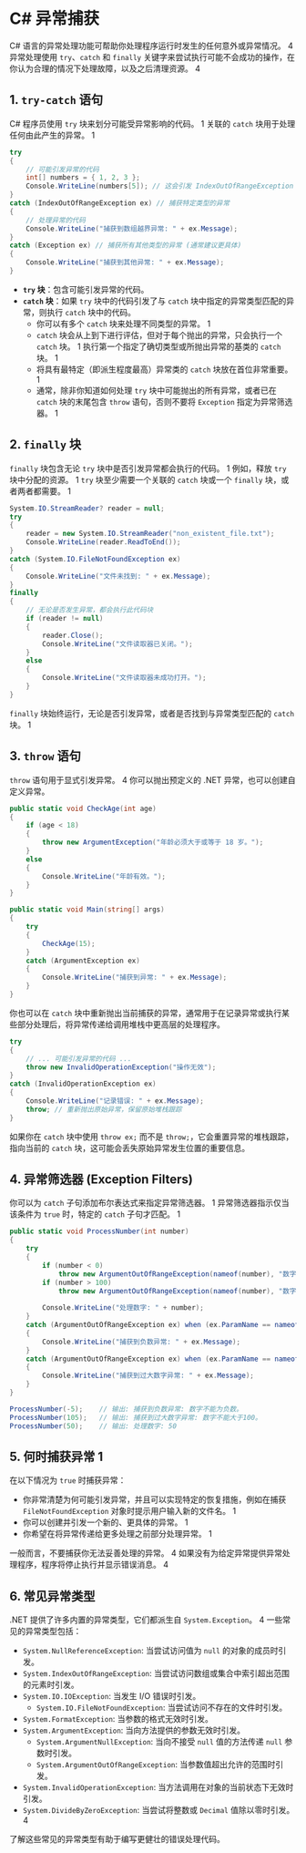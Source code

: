 # C# 异常捕获

C# 语言的异常处理功能可帮助你处理程序运行时发生的任何意外或异常情况。 <mcreference link="https://learn.microsoft.com/en-us/dotnet/csharp/fundamentals/exceptions/" index="4">4</mcreference> 异常处理使用 `try`、`catch` 和 `finally` 关键字来尝试执行可能不会成功的操作，在你认为合理的情况下处理故障，以及之后清理资源。 <mcreference link="https://learn.microsoft.com/en-us/dotnet/csharp/fundamentals/exceptions/" index="4">4</mcreference>

## 1. `try-catch` 语句

C# 程序员使用 `try` 块来划分可能受异常影响的代码。 <mcreference link="https://learn.microsoft.com/en-us/dotnet/csharp/fundamentals/exceptions/exception-handling" index="1">1</mcreference> 关联的 `catch` 块用于处理任何由此产生的异常。 <mcreference link="https://learn.microsoft.com/en-us/dotnet/csharp/fundamentals/exceptions/exception-handling" index="1">1</mcreference>

```csharp
try
{
    // 可能引发异常的代码
    int[] numbers = { 1, 2, 3 };
    Console.WriteLine(numbers[5]); // 这会引发 IndexOutOfRangeException
}
catch (IndexOutOfRangeException ex) // 捕获特定类型的异常
{
    // 处理异常的代码
    Console.WriteLine("捕获到数组越界异常: " + ex.Message);
}
catch (Exception ex) // 捕获所有其他类型的异常 (通常建议更具体)
{
    Console.WriteLine("捕获到其他异常: " + ex.Message);
}
```

- **`try` 块**：包含可能引发异常的代码。
- **`catch` 块**：如果 `try` 块中的代码引发了与 `catch` 块中指定的异常类型匹配的异常，则执行 `catch` 块中的代码。
    - 你可以有多个 `catch` 块来处理不同类型的异常。 <mcreference link="https://learn.microsoft.com/en-us/dotnet/csharp/fundamentals/exceptions/exception-handling" index="1">1</mcreference>
    - `catch` 块会从上到下进行评估，但对于每个抛出的异常，只会执行一个 `catch` 块。 <mcreference link="https://learn.microsoft.com/en-us/dotnet/csharp/fundamentals/exceptions/exception-handling" index="1">1</mcreference> 执行第一个指定了确切类型或所抛出异常的基类的 `catch` 块。 <mcreference link="https://learn.microsoft.com/en-us/dotnet/csharp/fundamentals/exceptions/exception-handling" index="1">1</mcreference>
    - 将具有最特定（即派生程度最高）异常类的 `catch` 块放在首位非常重要。 <mcreference link="https://learn.microsoft.com/en-us/dotnet/csharp/fundamentals/exceptions/exception-handling" index="1">1</mcreference>
    - 通常，除非你知道如何处理 `try` 块中可能抛出的所有异常，或者已在 `catch` 块的末尾包含 `throw` 语句，否则不要将 `Exception` 指定为异常筛选器。 <mcreference link="https://learn.microsoft.com/en-us/dotnet/csharp/fundamentals/exceptions/exception-handling" index="1">1</mcreference>

## 2. `finally` 块

`finally` 块包含无论 `try` 块中是否引发异常都会执行的代码。 <mcreference link="https://learn.microsoft.com/en-us/dotnet/csharp/fundamentals/exceptions/exception-handling" index="1">1</mcreference> 例如，释放 `try` 块中分配的资源。 <mcreference link="https://learn.microsoft.com/en-us/dotnet/csharp/fundamentals/exceptions/exception-handling" index="1">1</mcreference> `try` 块至少需要一个关联的 `catch` 块或一个 `finally` 块，或者两者都需要。 <mcreference link="https://learn.microsoft.com/en-us/dotnet/csharp/fundamentals/exceptions/exception-handling" index="1">1</mcreference>

```csharp
System.IO.StreamReader? reader = null;
try
{
    reader = new System.IO.StreamReader("non_existent_file.txt");
    Console.WriteLine(reader.ReadToEnd());
}
catch (System.IO.FileNotFoundException ex)
{
    Console.WriteLine("文件未找到: " + ex.Message);
}
finally
{
    // 无论是否发生异常，都会执行此代码块
    if (reader != null)
    {
        reader.Close();
        Console.WriteLine("文件读取器已关闭。");
    }
    else
    {
        Console.WriteLine("文件读取器未成功打开。");
    }
}
```

`finally` 块始终运行，无论是否引发异常，或者是否找到与异常类型匹配的 `catch` 块。 <mcreference link="https://learn.microsoft.com/en-us/dotnet/csharp/fundamentals/exceptions/exception-handling" index="1">1</mcreference>

## 3. `throw` 语句

`throw` 语句用于显式引发异常。 <mcreference link="https://learn.microsoft.com/en-us/dotnet/csharp/fundamentals/exceptions/" index="4">4</mcreference> 你可以抛出预定义的 .NET 异常，也可以创建自定义异常。

```csharp
public static void CheckAge(int age)
{
    if (age < 18)
    {
        throw new ArgumentException("年龄必须大于或等于 18 岁。");
    }
    else
    {
        Console.WriteLine("年龄有效。");
    }
}

public static void Main(string[] args)
{
    try
    {
        CheckAge(15);
    }
    catch (ArgumentException ex)
    {
        Console.WriteLine("捕获到异常: " + ex.Message);
    }
}
```

你也可以在 `catch` 块中重新抛出当前捕获的异常，通常用于在记录异常或执行某些部分处理后，将异常传递给调用堆栈中更高层的处理程序。

```csharp
try
{
    // ... 可能引发异常的代码 ...
    throw new InvalidOperationException("操作无效");
}
catch (InvalidOperationException ex)
{
    Console.WriteLine("记录错误: " + ex.Message);
    throw; // 重新抛出原始异常，保留原始堆栈跟踪
}
```

如果你在 `catch` 块中使用 `throw ex;` 而不是 `throw;`，它会重置异常的堆栈跟踪，指向当前的 `catch` 块，这可能会丢失原始异常发生位置的重要信息。

## 4. 异常筛选器 (Exception Filters)

你可以为 `catch` 子句添加布尔表达式来指定异常筛选器。 <mcreference link="https://learn.microsoft.com/en-us/dotnet/csharp/fundamentals/exceptions/exception-handling" index="1">1</mcreference> 异常筛选器指示仅当该条件为 `true` 时，特定的 `catch` 子句才匹配。 <mcreference link="https://learn.microsoft.com/en-us/dotnet/csharp/fundamentals/exceptions/exception-handling" index="1">1</mcreference>

```csharp
public static void ProcessNumber(int number)
{
    try
    {
        if (number < 0)
            throw new ArgumentOutOfRangeException(nameof(number), "数字不能为负数。");
        if (number > 100)
            throw new ArgumentOutOfRangeException(nameof(number), "数字不能大于100。");
        
        Console.WriteLine("处理数字: " + number);
    }
    catch (ArgumentOutOfRangeException ex) when (ex.ParamName == nameof(number) && (int)ex.ActualValue! < 0)
    {
        Console.WriteLine("捕获到负数异常: " + ex.Message);
    }
    catch (ArgumentOutOfRangeException ex) when (ex.ParamName == nameof(number) && (int)ex.ActualValue! > 100)
    {
        Console.WriteLine("捕获到过大数字异常: " + ex.Message);
    }
}

ProcessNumber(-5);    // 输出: 捕获到负数异常: 数字不能为负数。
ProcessNumber(105);   // 输出: 捕获到过大数字异常: 数字不能大于100。
ProcessNumber(50);    // 输出: 处理数字: 50
```

## 5. 何时捕获异常 <mcreference link="https://learn.microsoft.com/en-us/dotnet/csharp/fundamentals/exceptions/exception-handling" index="1">1</mcreference>

在以下情况为 `true` 时捕获异常：

- 你非常清楚为何可能引发异常，并且可以实现特定的恢复措施，例如在捕获 `FileNotFoundException` 对象时提示用户输入新的文件名。 <mcreference link="https://learn.microsoft.com/en-us/dotnet/csharp/fundamentals/exceptions/exception-handling" index="1">1</mcreference>
- 你可以创建并引发一个新的、更具体的异常。 <mcreference link="https://learn.microsoft.com/en-us/dotnet/csharp/fundamentals/exceptions/exception-handling" index="1">1</mcreference>
- 你希望在将异常传递给更多处理之前部分处理异常。 <mcreference link="https://learn.microsoft.com/en-us/dotnet/csharp/fundamentals/exceptions/exception-handling" index="1">1</mcreference>

一般而言，不要捕获你无法妥善处理的异常。 <mcreference link="https://learn.microsoft.com/en-us/dotnet/csharp/fundamentals/exceptions/" index="4">4</mcreference> 如果没有为给定异常提供异常处理程序，程序将停止执行并显示错误消息。 <mcreference link="https://learn.microsoft.com/en-us/dotnet/csharp/fundamentals/exceptions/" index="4">4</mcreference>

## 6. 常见异常类型

.NET 提供了许多内置的异常类型，它们都派生自 `System.Exception`。 <mcreference link="https://learn.microsoft.com/en-us/dotnet/csharp/fundamentals/exceptions/" index="4">4</mcreference> 一些常见的异常类型包括：

- `System.NullReferenceException`: 当尝试访问值为 `null` 的对象的成员时引发。
- `System.IndexOutOfRangeException`: 当尝试访问数组或集合中索引超出范围的元素时引发。
- `System.IO.IOException`: 当发生 I/O 错误时引发。
    - `System.IO.FileNotFoundException`: 当尝试访问不存在的文件时引发。
- `System.FormatException`: 当参数的格式无效时引发。
- `System.ArgumentException`: 当向方法提供的参数无效时引发。
    - `System.ArgumentNullException`: 当向不接受 `null` 值的方法传递 `null` 参数时引发。
    - `System.ArgumentOutOfRangeException`: 当参数值超出允许的范围时引发。
- `System.InvalidOperationException`: 当方法调用在对象的当前状态下无效时引发。
- `System.DivideByZeroException`: 当尝试将整数或 `Decimal` 值除以零时引发。 <mcreference link="https://learn.microsoft.com/en-us/dotnet/csharp/fundamentals/exceptions/" index="4">4</mcreference>

了解这些常见的异常类型有助于编写更健壮的错误处理代码。